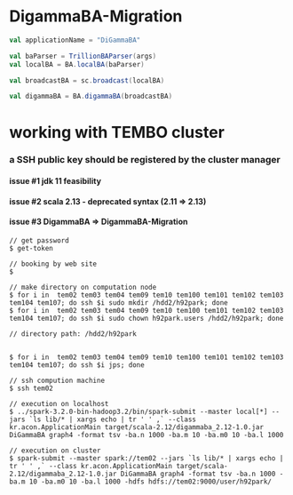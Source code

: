 # DigammaBA-Migration

```scala
val applicationName = "DiGammaBA"

val baParser = TrillionBAParser(args)
val localBA = BA.localBA(baParser)

val broadcastBA = sc.broadcast(localBA)

val digammaBA = BA.digammaBA(broadcastBA)
```

# working with TEMBO cluster
### a SSH public key should be registered by the cluster manager 

#### issue #1 jdk 11 feasibility
#### issue #2 scala 2.13 - deprecated syntax (2.11 => 2.13)
#### issue #3 DigammaBA => DigammaBA-Migration 

```shell
// get password 
$ get-token

// booking by web site
$ 

// make directory on computation node
$ for i in  tem02 tem03 tem04 tem09 tem10 tem100 tem101 tem102 tem103 tem104 tem107; do ssh $i sudo mkdir /hdd2/h92park; done
$ for i in  tem02 tem03 tem04 tem09 tem10 tem100 tem101 tem102 tem103 tem104 tem107; do ssh $i sudo chown h92park.users /hdd2/h92park; done

// directory path: /hdd2/h92park


$ for i in  tem02 tem03 tem04 tem09 tem10 tem100 tem101 tem102 tem103 tem104 tem107; do ssh $i jps; done

// ssh compution machine
$ ssh tem02

// execution on localhost
$ ../spark-3.2.0-bin-hadoop3.2/bin/spark-submit --master local[*] --jars `ls lib/* | xargs echo | tr ' ' ,` --class kr.acon.ApplicationMain target/scala-2.12/digammaba_2.12-1.0.jar DiGammaBA graph4 -format tsv -ba.n 1000 -ba.m 10 -ba.m0 10 -ba.l 1000

// execution on cluster
$ spark-submit --master spark://tem02 --jars `ls lib/* | xargs echo | tr ' ' ,` --class kr.acon.ApplicationMain target/scala-2.12/digammaba_2.12-1.0.jar DiGammaBA graph4 -format tsv -ba.n 1000 -ba.m 10 -ba.m0 10 -ba.l 1000 -hdfs hdfs://tem02:9000/user/h92park/
```